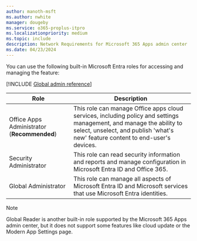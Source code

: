 ```yaml
---
author: manoth-msft
ms.author: nwhite
manager: dougeby
ms.service: o365-proplus-itpro
ms.localizationpriority: medium
ms.topic: include
description: Network Requirements for Microsoft 365 Apps admin center 
ms.date: 04/23/2024
---
```

<!--This file is shared by cloud-update.md, cloud-update.md, inventory.md, microsoft-365-apps-health.md, overview.md, security-update-status.md, overview-cloud-policy.md. Headings are driven by article context.-->
You can use the following built-in Microsoft Entra roles for accessing and managing the feature:

<!--Using include for adding global admin reference-->
[!INCLUDE [Global admin reference](../../includes/global-admin-reference.md)]

| Role                                      | Description       |
| ----------------------------------------- | ----------------- |
| Office Apps Administrator (**Recommended**) | This role can manage Office apps cloud services, including policy and settings management, and manage the ability to select, unselect, and publish 'what's new' feature content to end-user's devices. |
| Security Administrator                   | This role can read security information and reports and manage configuration in Microsoft Entra ID and Office 365. |
| Global Administrator                      | This role can manage all aspects of Microsoft Entra ID and Microsoft services that use Microsoft Entra identities. |

> [!NOTE]
> Global Reader is another built-in role supported by the Microsoft 365 Apps admin center, but it does not support some features like cloud update or the Modern App Settings page.
